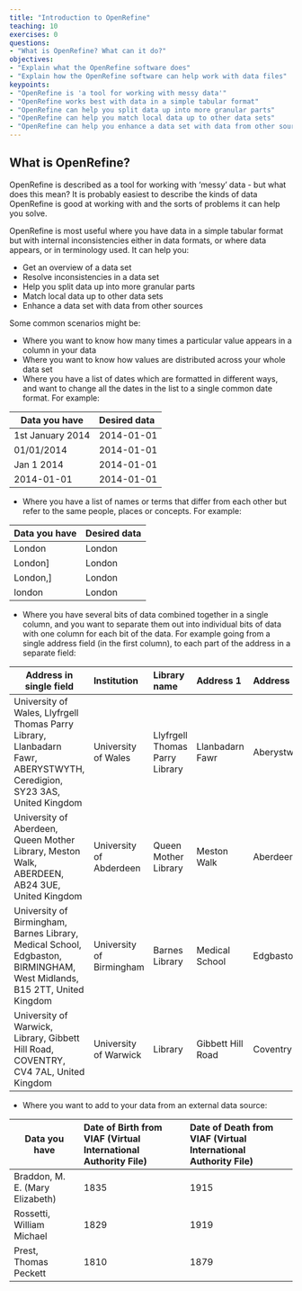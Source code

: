 ```yaml
---
title: "Introduction to OpenRefine"
teaching: 10
exercises: 0
questions:
- "What is OpenRefine? What can it do?"
objectives:
- "Explain what the OpenRefine software does"
- "Explain how the OpenRefine software can help work with data files"
keypoints:
- "OpenRefine is 'a tool for working with messy data'"
- "OpenRefine works best with data in a simple tabular format"
- "OpenRefine can help you split data up into more granular parts"
- "OpenRefine can help you match local data up to other data sets"
- "OpenRefine can help you enhance a data set with data from other sources"
---
```


## What is OpenRefine?
OpenRefine is described as a tool for working with ‘messy’ data - but what does this mean? It is probably easiest to describe the kinds of data OpenRefine is good at working with and the sorts of problems it can help you solve.

OpenRefine is most useful where you have data in a simple tabular format but with internal inconsistencies either in data formats, or where data appears, or in terminology used. It can help you:

* Get an overview of a data set
* Resolve inconsistencies in a data set
* Help you split data up into more granular parts
* Match local data up to other data sets
* Enhance a data set with data from other sources

Some common scenarios might be:

* Where you want to know how many times a particular value appears in a column in your data
* Where you want to know how values are distributed across your whole data set
* Where you have a list of dates which are formatted in different ways, and want to change all the dates in the list to a single common date format. For example:

| Data you have   | Desired data |
|-----------------|:-------------|
| 1st January 2014| 2014-01-01   |
| 01/01/2014      | 2014-01-01   |
| Jan 1 2014      | 2014-01-01   |
| 2014-01-01      | 2014-01-01   |

* Where you have a list of names or terms that differ from each other but refer to the same people, places or concepts. For example:

| Data you have   | Desired data |
|-----------------|:-------------|
| London          | London       |
| London]         | London       |
| London,]        | London       |
| london          | London       |
 
* Where you have several bits of data combined together in a single column, and you want to separate them out into individual bits of data with one column for each bit of the data. For example going from a single address field (in the first column), to each part of the address in a separate field:

| Address in single field | Institution  | Library name  | Address 1 | Address 2 | Town/City | Region | Country | Postcode |
|-------------------------|:-------------|:-------------|:-------------|:-------------|:-------------|:-------------|:-------------|:-------------|
| University of Wales, Llyfrgell Thomas Parry Library, Llanbadarn Fawr, ABERYSTWYTH, Ceredigion, SY23 3AS, United Kingdom | University of Wales | Llyfrgell Thomas Parry Library | Llanbadarn Fawr | Aberystwyth | Ceredigion | United Kingdom | SY23 3AS |
| University of Aberdeen, Queen Mother Library, Meston Walk, ABERDEEN, AB24 3UE, United Kingdom | University of Abderdeen | Queen Mother Library | Meston Walk | Aberdeen | United Kingdom | AB24 3UE |
| University of Birmingham, Barnes Library, Medical School, Edgbaston, BIRMINGHAM, West Midlands, B15 2TT, United Kingdom | University of Birmingham | Barnes Library | Medical School | Edgbaston | Birmingham | West Midlands | United Kingdom | B15 2TT |
| University of Warwick, Library, Gibbett Hill Road, COVENTRY, CV4 7AL, United Kingdom | University of Warwick | Library | Gibbett Hill Road | Coventry | United Kingdom | CV4 7AL |

* Where you want to add to your data from an external data source:

| Data you have   | Date of Birth from VIAF (Virtual International Authority File) | Date of Death from VIAF (Virtual International Authority File) |
|-----------------|:-------------|:-------------|
| Braddon, M. E. (Mary Elizabeth) | 1835 | 1915 |
| Rossetti, William Michael       | 1829 | 1919 |
| Prest, Thomas Peckett           | 1810 | 1879 |
